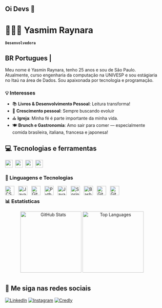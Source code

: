 ## Oi Devs 👋
# 👩🏻‍💻 Yasmim Raynara

**`Desenvolvedora`**

## BR Portugues |
Meu nome é Yasmin Raynara, tenho 25 anos e sou de São Paulo. Atualmente, curso engenharia da computação na UNIVESP e sou estágiaria no Itaú na área de Dados. Sou apaixonada por tecnologia e programação.

### 💡 Interesses 

- 📚 **Livros & Desenvolvimento Pessoal**: Leitura transforma!
- 🧠 **Crescimento pessoal**: Sempre buscando evoluir 
- ⛪ **Igreja**: Minha fé é parte importante da minha vida.
- 🍽️ **Brunch e Gastronomia**: Amo sair para comer — especialmente comida brasileira, italiana, francesa e japonesa!


## 💻 Tecnologias e ferramentas

<div style="display: flex; gap: 8px; align-items: center; flex-wrap: wrap;">
  <img src="https://img.shields.io/badge/bootstrap%20-%23563D7C.svg?&style=for-the-badge&logo=bootstrap&logoColor=white" height="25"/>
  <img src="https://img.shields.io/badge/postgres-%23316192.svg?&style=for-the-badge&logo=postgresql&logoColor=white" height="25"/>
  <img src="https://img.shields.io/badge/-GitHub-181717?style=flat-square&logo=github" height="25"/>
  <img src="https://img.shields.io/badge/MongoDB-%234ea94b.svg?&style=for-the-badge&logo=mongodb&logoColor=white" height="25"/>
</div>

### 🤖 Linguagens e Tecnologias
<div
<img 
    align="left" 
    alt="HTML"
    title="HTML" 
    width="30px" 
    style="padding-right: 10px;" 
    src="https://cdn.jsdelivr.net/gh/devicons/devicon@latest/icons/html5/html5-original.svg" 
/>
<img 
    align="left" 
    alt="CSS" 
    title="CSS"
    width="30px" 
    style="padding-right: 10px;" 
    src="https://cdn.jsdelivr.net/gh/devicons/devicon@latest/icons/css3/css3-original.svg" 
/>
<img 
    align="left" 
    alt="JavaScript" 
    title="JavaScript"
    width="30px" 
    style="padding-right: 10px;" 
    src="https://cdn.jsdelivr.net/gh/devicons/devicon@latest/icons/javascript/javascript-original.svg" 
/>
<img 
    align="left" 
    alt="Git" 
    title="Git"
    width="30px" 
    style="padding-right: 10px;" 
    src="https://cdn.jsdelivr.net/gh/devicons/devicon@latest/icons/git/git-original.svg" 
/>
<img 
    align="left" 
    alt="Python" 
    title="Python"
    width="30px" 
    style="padding-right: 10px;" 
    src="https://cdn.jsdelivr.net/gh/devicons/devicon@latest/icons/python/python-original.svg" 
/>
<img 
  align="left" 
  alt="Java" 
  width="30px" 
  style="padding-right:10px;" 
  src="https://cdn.jsdelivr.net/gh/devicons/devicon/icons/java/java-original.svg"
/>
<img 
  align="left" 
  alt="Spring" 
  width="30px" 
  style="padding-right:10px;" 
  src="https://cdn.jsdelivr.net/gh/devicons/devicon/icons/spring/spring-original.svg" 
/>
<img 
  align="left" 
  alt="Bash" 
  width="30px" 
  style="padding-right:10px;" 
  src="https://cdn.jsdelivr.net/gh/devicons/devicon@latest/icons/amazonwebservices/amazonwebservices-original-wordmark.svg" 
/>
<img 
  align="left" 
  alt="Git" 
  width="30px" 
  style="padding-right:10px;" src="https://cdn.jsdelivr.net/gh/devicons/devicon/icons/git/git-original.svg" 
/>


<img 
  align="left" 
  alt="GitHub" 
  width="30px" 
  style="padding-right:10px;" 
  src="https://cdn.jsdelivr.net/gh/devicons/devicon/icons/github/github-original.svg" 
/>

</div>
<br> 


### 📊 Estatísticas
<div align="center">
<img 
  alt="GitHub Stats" 
  height="200" 
  style="margin-bottom: 10px;" 
  src="https://github-readme-stats.vercel.app/api?username=yasraynara&show_icons=true&theme=tokyonight&include_all_commits=true&locale=pt-br" 
/>
<img 
  alt="Top Languages" 
  height="200" 
  src="https://github-readme-stats.vercel.app/api/top-langs/?username=yasraynara&theme=tokyonight&layout=compact&custom_title=Tecnologias&langs_count=9" 
/>
</div>

## 🎯 Me siga nas redes sociais
[![LinkedIn](https://img.shields.io/badge/linkedin-%230077B5.svg?&style=for-the-badge&logo=linkedin&logoColor=white)](https://www.linkedin.com/in/yasmimraynara/)
[![Instagram](https://img.shields.io/badge/instagram-%23E4405F.svg?&style=for-the-badge&logo=instagram&logoColor=white)](https://www.instagram.com/yasraynara)
[![Credly](https://img.shields.io/badge/credly-303F9F.svg?&style=for-the-badge&logo=credly&logoColor=white)](https://www.credly.com/users/yasminraynara/badges)




